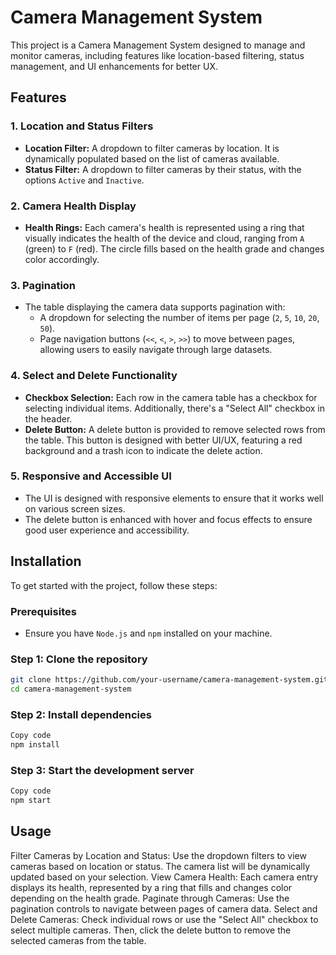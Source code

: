 # Camera Management System

This project is a Camera Management System designed to manage and monitor cameras, including features like location-based filtering, status management, and UI enhancements for better UX.

## Features

### 1. **Location and Status Filters**
   - **Location Filter:** A dropdown to filter cameras by location. It is dynamically populated based on the list of cameras available.
   - **Status Filter:** A dropdown to filter cameras by their status, with the options `Active` and `Inactive`.

### 2. **Camera Health Display**
   - **Health Rings:** Each camera's health is represented using a ring that visually indicates the health of the device and cloud, ranging from `A` (green) to `F` (red). The circle fills based on the health grade and changes color accordingly.

### 3. **Pagination**
   - The table displaying the camera data supports pagination with:
     - A dropdown for selecting the number of items per page (`2`, `5`, `10`, `20`, `50`).
     - Page navigation buttons (`<<`, `<`, `>`, `>>`) to move between pages, allowing users to easily navigate through large datasets.

### 4. **Select and Delete Functionality**
   - **Checkbox Selection:** Each row in the camera table has a checkbox for selecting individual items. Additionally, there's a "Select All" checkbox in the header.
   - **Delete Button:** A delete button is provided to remove selected rows from the table. This button is designed with better UI/UX, featuring a red background and a trash icon to indicate the delete action.

### 5. **Responsive and Accessible UI**
   - The UI is designed with responsive elements to ensure that it works well on various screen sizes.
   - The delete button is enhanced with hover and focus effects to ensure good user experience and accessibility.

## Installation

To get started with the project, follow these steps:

### Prerequisites
- Ensure you have `Node.js` and `npm` installed on your machine.
  
### Step 1: Clone the repository

```bash
git clone https://github.com/your-username/camera-management-system.git
cd camera-management-system
```
### Step 2: Install dependencies
```bash
Copy code
npm install
```

### Step 3: Start the development server
```bash
Copy code
npm start
```

## Usage
Filter Cameras by Location and Status: Use the dropdown filters to view cameras based on location or status. The camera list will be dynamically updated based on your selection.
View Camera Health: Each camera entry displays its health, represented by a ring that fills and changes color depending on the health grade.
Paginate through Cameras: Use the pagination controls to navigate between pages of camera data.
Select and Delete Cameras: Check individual rows or use the "Select All" checkbox to select multiple cameras. Then, click the delete button to remove the selected cameras from the table.
